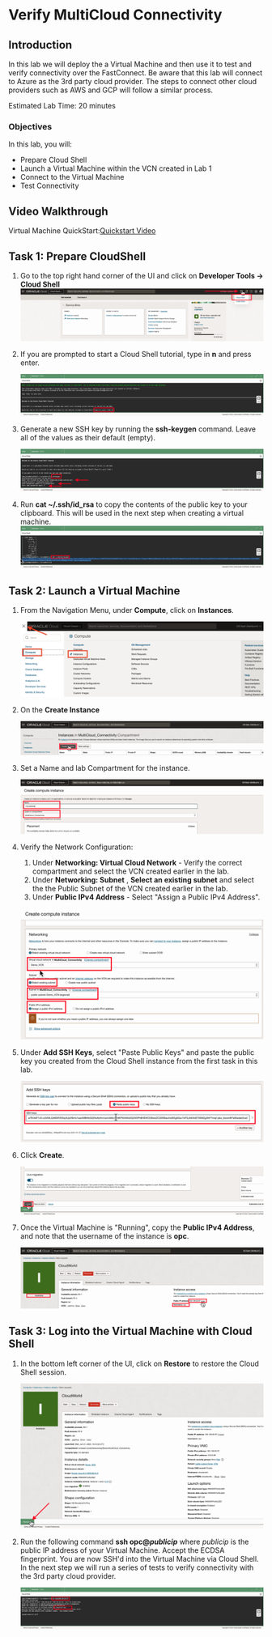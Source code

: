 # Verify MultiCloud Connectivity

## Introduction

In this lab we will deploy the a Virtual Machine and then use it to test and verify connectivity over the FastConnect. Be aware that this lab will connect to Azure as the 3rd party cloud provider. The steps to connect other cloud providers such as AWS and GCP will follow a similar process.

Estimated Lab Time: 20 minutes

### Objectives

In this lab, you will:

* Prepare Cloud Shell
* Launch a Virtual Machine within the VCN created in Lab 1
* Connect to the Virtual Machine
* Test Connectivity

## Video Walkthrough

Virtual Machine QuickStart:[Quickstart Video](youtube:8WWpGHxvhw4:large)

## Task 1: Prepare CloudShell

1. Go to the top right hand corner of the UI and click on **Developer Tools -> Cloud Shell**
    ![Start Cloud Shell](images/cloudshell-1.png)

2. If you are prompted to start a Cloud Shell tutorial, type in **n** and press enter.

    ![Cloud Shell Tutorial](images/cloudshell-2.png)

3. Generate a new SSH key by running the **ssh-keygen** command. Leave all of the values as their default (empty).

    ![SSH Keygen](images/cloudshell-3.png)

4. Run **cat ~/.ssh/id_rsa** to copy the contents of the public key to your clipboard. This will be used in the next step when creating a virtual machine.
    ![Copy Public Key Contents](images/cloudshell-4.png)

## Task 2: Launch a Virtual Machine

1. From the Navigation Menu, under **Compute**, click on **Instances**.

    ![Navigate to Instances](images/instance-1.png)

2. On the **Create Instance**

    ![Create Instance](images/instance-2.png)

3. Set a Name and lab Compartment for the instance.

    ![Instance Name and Compartment](images/instance-3.png)

4. Verify the Network Configuration:

    1. Under **Networking: Virtual Cloud Network** - Verify the correct compartment and select the VCN created earlier in the lab.
    2. Under **Networking: Subnet** , **Select an existing subnet** and select the the Public Subnet of the VCN created earlier in the lab.
    3. Under **Public IPv4 Address** - Select "Assign a Public IPv4 Address".

    ![Instance Networking](images/instance-4.png)

5. Under **Add SSH Keys**, select "Paste Public Keys" and paste the public key you created from the Cloud Shell instance from the first task in this lab.

    ![Add Public SSH Key](images/instance-5.png)

6. Click **Create**.

    ![Create Instance](images/instance-6.png)

7. Once the Virtual Machine is "Running", copy the **Public IPv4 Address**, and note that the username of the instance is **opc**.

    ![Instance Access Details](images/instance-7.png)

## Task 3: Log into the Virtual Machine with Cloud Shell

1. In the bottom left corner of the UI, click on **Restore** to restore the Cloud Shell session.

    ![Restore Cloud Shell Session](images/login-1.png)

2. Run the following command **ssh opc@_publicip_** where *publicip* is the public IP address of your Virtual Machine. Accept the ECDSA fingerprint. You are now SSH'd into the Virtual Machine via Cloud Shell. In the next step we will run a series of tests to verify connectivity with the 3rd party cloud provider.

    ![SSH to VM Via Cloud Shell](images/login-2.png)